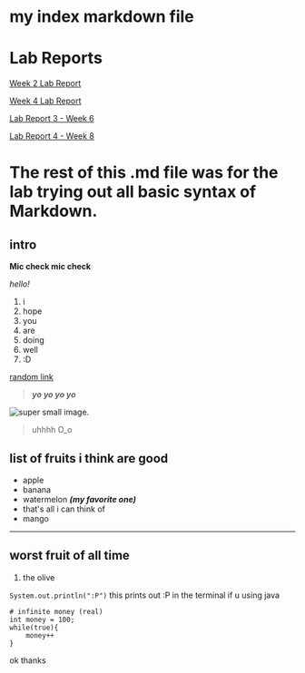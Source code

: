 # my index markdown file

# Lab Reports
[Week 2 Lab Report](https://gabrielseventhucsd25.github.io/cse15l-lab-reports/week2-lab-report)

[Week 4 Lab Report](https://gabrielseventhucsd25.github.io/cse15l-lab-reports/week4-lab-report)

[Lab Report 3 - Week 6](https://gabrielseventhucsd25.github.io/cse15l-lab-reports/lab-report-3-week-6)

[Lab Report 4 - Week 8](https://gabrielseventhucsd25.github.io/cse15l-lab-reports/lab-report-4-week-8)


# The rest of this .md file was for the lab trying out all basic syntax of Markdown.


## intro
**Mic check mic check**

_hello!_

1. i
2. hope 
3. you
4. are
5. doing
6. well 
7. :D

[random link][1]

> ***yo yo yo yo*** 

[1]: https://en.wikipedia.org/wiki/Toilet_paper_orientation


![super small image](https://cdn.discordapp.com/attachments/824842010808287262/951294438339141652/iu.png).

> uhhhh O_o

## list of fruits i think are good
* apple 
* banana
* watermelon ***(my favorite one)***
* that's all i can think of
* mango

***

## worst fruit of all time
1. the olive

`System.out.println(":P")` this prints out :P in the terminal if u using java

```
# infinite money (real)
int money = 100;
while(true){
    money++
}
```
ok thanks 
